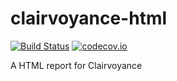 # clairvoyance-html

[![Build Status](https://travis-ci.org/sinsoku/clairvoyance-html.svg?branch=master)](https://travis-ci.org/sinsoku/clairvoyance-html)
[![codecov.io](https://codecov.io/github/sinsoku/clairvoyance-html/coverage.svg?branch=master)](https://codecov.io/github/sinsoku/clairvoyance-html?branch=master)

A HTML report for Clairvoyance
